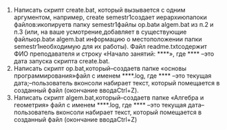 1. Написать скрипт create.bat, который вызывается с одним аргументом, например, create semestr1создает иерархиюпапоки файлов:икопируетв папку semestr1файлы op.batи algem.bat из п.2 и п.3 (или, на ваше усмотрение,добавляет в существующие файлыop.batи algem.bat информацию о местоположении папки  semestr1необходимую для их работы). Файл readme.txtсодержит ФИО преподавателя и строку «Начало занятий: ****»,  где **** –это дата запуска скрипта create.bat.  
 2. Написать скрипт op.bat,который–создаетв папке «основы программирования»файл с именем ****.log, 
 где **** –это текущая дата;–пользователь вконсоли набирает текст, который помещается в созданный файл (окончание вводаCtrl+Z).  
3. Написать скрипт algem.bat,который–создаетв папке «Алгебра и геометрия» файл с именем ****.log, где **** –это текущая дата–пользователь вконсоли набирает текст, 
 который помещается в созданный файл (окончание вводаCtrl+Z)
